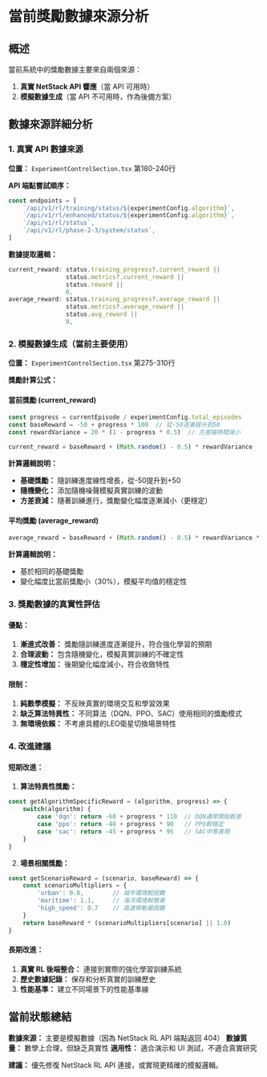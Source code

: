 # 當前獎勵數據來源分析

## 概述

當前系統中的獎勵數據主要來自兩個來源：
1. **真實 NetStack API 響應**（當 API 可用時）
2. **模擬數據生成**（當 API 不可用時，作為後備方案）

## 數據來源詳細分析

### 1. 真實 API 數據來源

**位置：** `ExperimentControlSection.tsx` 第180-240行

**API 端點嘗試順序：**
```javascript
const endpoints = [
    `/api/v1/rl/training/status/${experimentConfig.algorithm}`,
    `/api/v1/rl/enhanced/status/${experimentConfig.algorithm}`,
    `/api/v1/rl/status`,
    `/api/v1/rl/phase-2-3/system/status`,
]
```

**數據提取邏輯：**
```javascript
current_reward: status.training_progress?.current_reward || 
                status.metrics?.current_reward || 
                status.reward || 
                0,
average_reward: status.training_progress?.average_reward || 
                status.metrics?.average_reward || 
                status.avg_reward || 
                0,
```

### 2. 模擬數據生成（當前主要使用）

**位置：** `ExperimentControlSection.tsx` 第275-310行

**獎勵計算公式：**

#### 當前獎勵 (current_reward)
```javascript
const progress = currentEpisode / experimentConfig.total_episodes
const baseReward = -50 + progress * 100  // 從-50逐漸提升到50
const rewardVariance = 20 * (1 - progress * 0.5)  // 方差隨時間減小

current_reward = baseReward + (Math.random() - 0.5) * rewardVariance
```

**計算邏輯說明：**
- **基礎獎勵：** 隨訓練進度線性增長，從-50提升到+50
- **隨機變化：** 添加隨機噪聲模擬真實訓練的波動
- **方差衰減：** 隨著訓練進行，獎勵變化幅度逐漸減小（更穩定）

#### 平均獎勵 (average_reward)
```javascript
average_reward = baseReward + (Math.random() - 0.5) * rewardVariance * 0.3
```

**計算邏輯說明：**
- 基於相同的基礎獎勵
- 變化幅度比當前獎勵小（30%），模擬平均值的穩定性

### 3. 獎勵數據的真實性評估

#### 優點：
1. **漸進式改善：** 獎勵隨訓練進度逐漸提升，符合強化學習的預期
2. **合理波動：** 包含隨機變化，模擬真實訓練的不確定性
3. **穩定性增加：** 後期變化幅度減小，符合收斂特性

#### 限制：
1. **純數學模擬：** 不反映真實的環境交互和學習效果
2. **缺乏算法特異性：** 不同算法（DQN、PPO、SAC）使用相同的獎勵模式
3. **無環境依賴：** 不考慮具體的LEO衛星切換場景特性

### 4. 改進建議

#### 短期改進：
1. **算法特異性獎勵：**
```javascript
const getAlgorithmSpecificReward = (algorithm, progress) => {
    switch(algorithm) {
        case 'dqn': return -60 + progress * 110  // DQN通常開始較差
        case 'ppo': return -40 + progress * 90   // PPO較穩定
        case 'sac': return -45 + progress * 95   // SAC中等表現
    }
}
```

2. **場景相關獎勵：**
```javascript
const getScenarioReward = (scenario, baseReward) => {
    const scenarioMultipliers = {
        'urban': 0.8,        // 城市環境較困難
        'maritime': 1.1,     // 海洋環境較簡單
        'high_speed': 0.7    // 高速移動最困難
    }
    return baseReward * (scenarioMultipliers[scenario] || 1.0)
}
```

#### 長期改進：
1. **真實 RL 後端整合：** 連接到實際的強化學習訓練系統
2. **歷史數據記錄：** 保存和分析真實的訓練歷史
3. **性能基準：** 建立不同場景下的性能基準線

## 當前狀態總結

**數據來源：** 主要是模擬數據（因為 NetStack RL API 端點返回 404）
**數據質量：** 數學上合理，但缺乏真實性
**適用性：** 適合演示和 UI 測試，不適合真實研究

**建議：** 優先修復 NetStack RL API 連接，或實現更精確的模擬邏輯。
